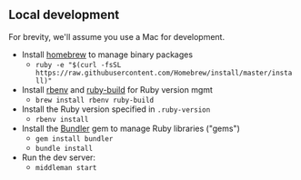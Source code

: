 ## Local development

For brevity, we'll assume you use a Mac for development.

* Install [homebrew](http://brew.sh) to manage binary packages
    * `ruby -e "$(curl -fsSL https://raw.githubusercontent.com/Homebrew/install/master/install)"`
* Install [rbenv](https://github.com/sstephenson/rbenv) and [ruby-build](https://github.com/sstephenson/ruby-build/wiki) for Ruby version mgmt
    * `brew install rbenv ruby-build`
* Install the Ruby version specified in `.ruby-version`
    * `rbenv install`
* Install the [Bundler](http://bundler.io) gem to manage Ruby libraries ("gems")
    * `gem install bundler`
    * `bundle install`
* Run the dev server:
    * `middleman start`

